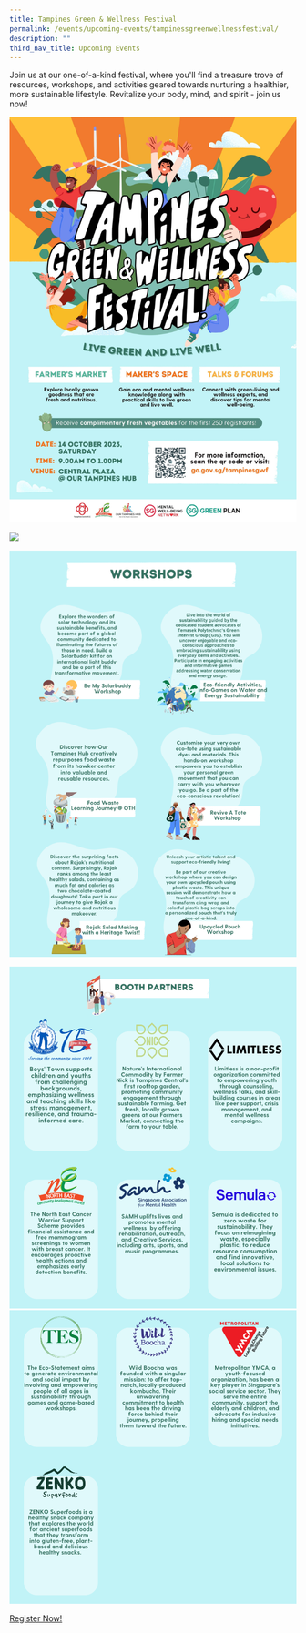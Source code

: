 ```yaml
---
title: Tampines Green & Wellness Festival
permalink: /events/upcoming-events/tampinessgreenwellnessfestival/
description: ""
third_nav_title: Upcoming Events
---
```

Join us at our one-of-a-kind festival, where you'll find a treasure trove of resources, workshops, and activities geared towards nurturing a healthier, more sustainable lifestyle. Revitalize your body, mind, and spirit - join us now!

![](/images/tampines%20green%20&%20wellness%20kv.jpg)

![](/images/mental%20wellness%20forum%20programmes.png)

![](/images/workshops.png)

![](/images/booth%20partners%20(not%20full).png)
![](/images/booth%20partners%20(not%20full)%20(2).png)


[Register Now!](https://form.gov.sg/64f04edbd3a7090012fa86ca)